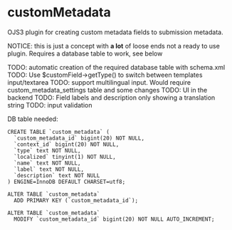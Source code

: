 # customMetadata

OJS3 plugin for creating custom metadata fields to submission metadata.

NOTICE: this is just a concept with **a lot** of loose ends not a ready to use plugin. Requires a database table to work, see below

TODO: automatic creation of the required database table with schema.xml
TODO: Use $customField->getType() to switch between templates input/textarea 
TODO: support multilingual input. Would require custom_metadata_settings table and some changes
TODO: UI in the backend
TODO: Field labels and description only showing a translation string
TODO: input validation


DB table needed:
```
CREATE TABLE `custom_metadata` (
  `custom_metadata_id` bigint(20) NOT NULL,
  `context_id` bigint(20) NOT NULL,
  `type` text NOT NULL,
  `localized` tinyint(1) NOT NULL,
  `name` text NOT NULL,
  `label` text NOT NULL,
  `description` text NOT NULL
) ENGINE=InnoDB DEFAULT CHARSET=utf8;

ALTER TABLE `custom_metadata`
  ADD PRIMARY KEY (`custom_metadata_id`);

ALTER TABLE `custom_metadata`
  MODIFY `custom_metadata_id` bigint(20) NOT NULL AUTO_INCREMENT;
```
